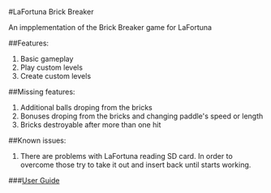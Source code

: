 #LaFortuna Brick Breaker


An impplementation of the Brick Breaker game for LaFortuna

##Features:
1. Basic gameplay
2. Play custom levels
3. Create custom levels

##Missing features:
1. Additional balls droping from the bricks
2. Bonuses droping from the bricks and changing paddle's speed or length
3. Bricks destroyable after more than one hit

##Known issues:
1. There are problems with LaFortuna reading SD card. In order to overcome those try to take it out and insert back until starts working.

###[User Guide](https://github.com/pz1g14/COMP2215/blob/master/User%20Guide.pdf)

